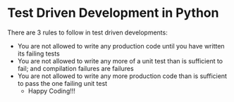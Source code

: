 # Test Driven Development in Python
There are 3 rules to follow in test driven developments:<br>
* You are not allowed to write any production code until you have written its failing tests<br>
* You are not allowed to write any more of a unit test than is sufficient to fail; and compilation 
failures are failures<br>
* You are not allowed to write any more production code than is sufficient to pass the one failing unit 
test<br>
    * Happy Coding!!!
